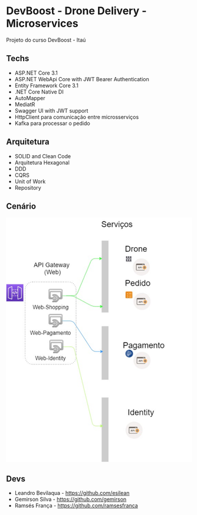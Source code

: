 # DevBoost - Drone Delivery - Microservices

Projeto do curso DevBoost - Itaú

## Techs

- ASP.NET Core 3.1
- ASP.NET WebApi Core with JWT Bearer Authentication
- Entity Framework Core 3.1
- .NET Core Native DI
- AutoMapper
- MediatR
- Swagger UI with JWT support
- HttpClient para comunicação entre microsserviços
- Kafka para processar o pedido

## Arquitetura

- SOLID and Clean Code
- Arquitetura Hexagonal
- DDD
- CQRS
- Unit of Work
- Repository

## Cenário

![](https://github.com/esilean/devboost.microservices/blob/master/devboost.jpg)

## Devs

- Leandro Bevilaqua - https://github.com/esilean
- Gemirson Silva - https://github.com/gemirson
- Ramsés França - https://github.com/ramsesfranca
